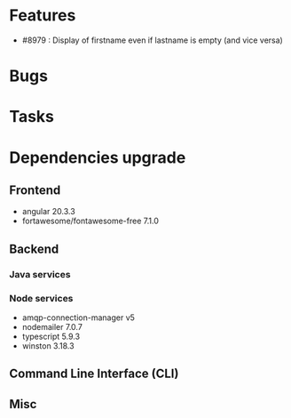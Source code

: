
# Features

- #8979 : Display of firstname even if lastname is empty (and vice versa)

# Bugs


# Tasks

  
# Dependencies upgrade

## Frontend

- angular 20.3.3
- fortawesome/fontawesome-free 7.1.0

## Backend 


### Java services 

  
### Node services

- amqp-connection-manager v5
- nodemailer 7.0.7
- typescript 5.9.3
- winston 3.18.3


## Command Line Interface (CLI)


## Misc





